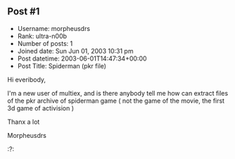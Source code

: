 ## Post #1
- Username: morpheusdrs
- Rank: ultra-n00b
- Number of posts: 1
- Joined date: Sun Jun 01, 2003 10:31 pm
- Post datetime: 2003-06-01T14:47:34+00:00
- Post Title: Spiderman (pkr file)

Hi everibody,

I'm a new user of multiex, and is there anybody tell me how can extract files of the pkr archive of spiderman game ( not the game of the movie, the first 3d game of activision )

Thanx a lot

Morpheusdrs

 :?:
